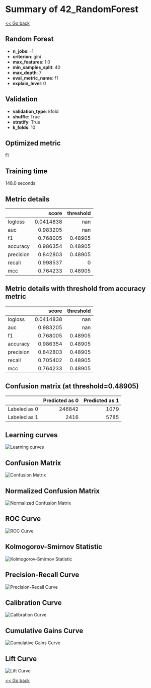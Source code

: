 # Summary of 42_RandomForest

[<< Go back](../README.md)


## Random Forest
- **n_jobs**: -1
- **criterion**: gini
- **max_features**: 1.0
- **min_samples_split**: 40
- **max_depth**: 7
- **eval_metric_name**: f1
- **explain_level**: 0

## Validation
 - **validation_type**: kfold
 - **shuffle**: True
 - **stratify**: True
 - **k_folds**: 10

## Optimized metric
f1

## Training time

148.0 seconds

## Metric details
|           |     score |   threshold |
|:----------|----------:|------------:|
| logloss   | 0.0414838 |   nan       |
| auc       | 0.983205  |   nan       |
| f1        | 0.768005  |     0.48905 |
| accuracy  | 0.986354  |     0.48905 |
| precision | 0.842803  |     0.48905 |
| recall    | 0.998537  |     0       |
| mcc       | 0.764233  |     0.48905 |


## Metric details with threshold from accuracy metric
|           |     score |   threshold |
|:----------|----------:|------------:|
| logloss   | 0.0414838 |   nan       |
| auc       | 0.983205  |   nan       |
| f1        | 0.768005  |     0.48905 |
| accuracy  | 0.986354  |     0.48905 |
| precision | 0.842803  |     0.48905 |
| recall    | 0.705402  |     0.48905 |
| mcc       | 0.764233  |     0.48905 |


## Confusion matrix (at threshold=0.48905)
|              |   Predicted as 0 |   Predicted as 1 |
|:-------------|-----------------:|-----------------:|
| Labeled as 0 |           246842 |             1079 |
| Labeled as 1 |             2416 |             5785 |

## Learning curves
![Learning curves](learning_curves.png)
## Confusion Matrix

![Confusion Matrix](confusion_matrix.png)


## Normalized Confusion Matrix

![Normalized Confusion Matrix](confusion_matrix_normalized.png)


## ROC Curve

![ROC Curve](roc_curve.png)


## Kolmogorov-Smirnov Statistic

![Kolmogorov-Smirnov Statistic](ks_statistic.png)


## Precision-Recall Curve

![Precision-Recall Curve](precision_recall_curve.png)


## Calibration Curve

![Calibration Curve](calibration_curve_curve.png)


## Cumulative Gains Curve

![Cumulative Gains Curve](cumulative_gains_curve.png)


## Lift Curve

![Lift Curve](lift_curve.png)



[<< Go back](../README.md)
